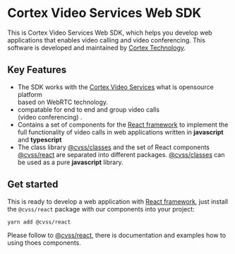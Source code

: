 Cortex Video Services Web SDK
=============================
This is Cortex Video Services Web SDK, which helps you develop web applications 
that enables video calling and video conferencing. This software is developed 
and maintained by [Cortex Technology].

Key Features
------------
* The SDK works with the [Cortex Video Services] what is opensource platform  
  based on WebRTC technology. 
* compatable for end to end and group video calls  
  (video conferencing) .
* Contains a set of components for the [React framework] to implement the full 
  functionality of video calls in web applications written in **javascript** 
  and **typescript**
* The class library [@cvss/classes] and the set of React components [@cvss/react] 
  are separated into different packages. [@cvss/classes] can be used as a pure 
  **javascript** library.

Get started
-----------
This is ready to develop a web application with [React framework], just install the 
`@cvss/react` package with our components into your project:
    
    yarn add @cvss/react

Please follow to [@cvss/react], there is documentation 
and examples how to using thoes components.

[Cortex Video Services]: http://cvs.solutions
[Cortex Technology]: http://cb.technology/
[React framework]: https://reactjs.org/
[@cvss/classes]: ./packages/classes/README.md
[@cvss/react]: ./packages/react/README.md
